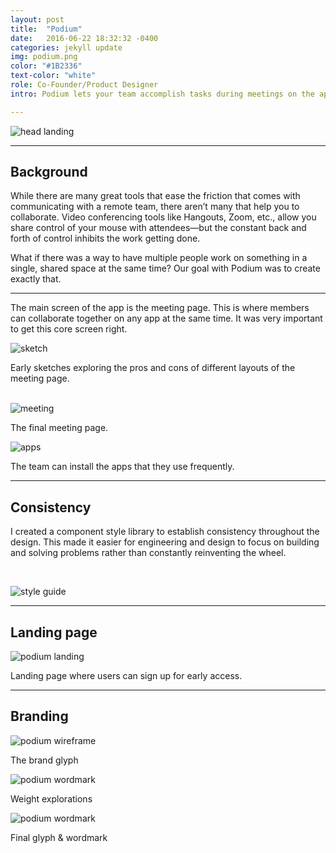 ```yaml
---
layout: post
title:  "Podium"
date:   2016-06-22 18:32:32 -0400
categories: jekyll update
img: podium.png
color: "#1B2336"
text-color: "white"
role: Co-Founder/Product Designer
intro: Podium lets your team accomplish tasks during meetings on the apps you already use. As Co-Founder and Designer, I had end-to-end responsibility for all product design efforts.

---
```


![head landing](/img/podium-land.jpg)

<hr>

<div class="row">
  <div class="col-sm-6">
    <h2 class="section-left">Background</h2>
  </div>
  <div class="col-sm-6">
  <p>While there are many great tools that ease the friction that comes with communicating with a remote team, there aren’t many that help you to collaborate. Video conferencing tools like Hangouts, Zoom, etc., allow you share control of your mouse with attendees—but the constant back and forth of control inhibits the work getting done.</p>

  <p>What if there was a way to have multiple people work on something in a single, shared space at the same time? Our goal with Podium was to create exactly that. </p>
  </div>
</div>

<hr>
The main screen of the app is the meeting page. This is where members can collaborate together on any app at the same time. It was very important to get this core screen right.

<br/>

![sketch](/img/podium-sketch.png)

<div class="caption">Early sketches exploring the pros and cons of different layouts of the meeting page.</div>

<br/>

![meeting](/img/podium-meeting.png)

<div class="caption">The final meeting page.</div>

![apps](/img/podium-apps.png)

<div class="caption">The team can install the apps that they use frequently.</div>

<hr>

## Consistency

I created a component style library to establish consistency throughout the design. This made it easier for engineering and design to focus on building and solving problems rather than constantly reinventing the wheel.

<br/>

![style guide](/img/podium-style.png)

<hr>

## Landing page

![podium landing](/img/podium-landing.png)

Landing page where users can sign up for early access.

<hr>

## Branding

![podium wireframe](/img/podium-logo-wire.gif)

<div class="caption">The brand glyph</div>

![podium wordmark](/img/podium-wordmark-weights.png)

<div class="caption">Weight explorations</div>

![podium wordmark](/img/podium-wordmark.png)

<div class="caption">Final glyph & wordmark</div>
